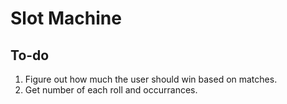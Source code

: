 Slot Machine
============

## To-do

1. Figure out how much the user should win based on matches.
2. Get number of each roll and occurrances.
